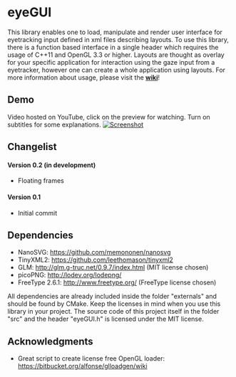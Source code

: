 # eyeGUI
This library enables one to load, manipulate and render user interface for eyetracking input defined in xml files describing layouts. To use this library, there is a function based interface in a single header which requires the usage of C++11 and OpenGL 3.3 or higher. Layouts are thought as overlay for your specific application for interaction using the gaze input from a eyetracker, however one can create a whole application using layouts. For more information about usage, please visit the [**wiki**](https://github.com/raphaelmenges/eyeGUI/wiki)!

## Demo
Video hosted on YouTube, click on the preview for watching. Turn on subtitles for some explanations.
[![Screenshot](https://raw.githubusercontent.com/wiki/raphaelmenges/eyeGUI/DemoVideoLink.png)](https://youtu.be/niMRX65E7IE)

## Changelist
#### Version 0.2 (in development)
* Floating frames

#### Version 0.1
* Initial commit

## Dependencies
* NanoSVG: https://github.com/memononen/nanosvg
* TinyXML2: https://github.com/leethomason/tinyxml2
* GLM: http://glm.g-truc.net/0.9.7/index.html (MIT license chosen)
* picoPNG: http://lodev.org/lodepng/
* FreeType 2.6.1: http://www.freetype.org/ (FreeType license chosen)

All dependencies are already included inside the folder "externals" and should be found by CMake. Keep the licenses in mind when you use this library in your project. The source code of this project itself in the folder "src" and the header "eyeGUI.h" is licensed under the MIT license.

## Acknowledgments
* Great script to create license free OpenGL loader: https://bitbucket.org/alfonse/glloadgen/wiki
